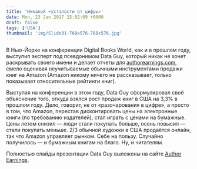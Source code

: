 ```yaml
---
title: 'Никакой «усталости от цифры»'
date: Mon, 23 Jan 2017 15:02:09 +0000
draft: false
tags: ['USA']
thumbnail: 'img/Slide31-768x576-768x576.jpg'
---
```


В Нью-Йорке на конференции Digital Books World, как и в прошлом году, выступил эксперт под псевдонимом Data Guy, который никак не хочет раскрывать своего имени и делает отчеты для [authorearnings.com](http://authorearnings.com), смело оценивая неучитываемые обычными инструментами продажи книг на Amazon (Amazon никому ничего не рассказывает, только показывает относительные рейтинги книг). 

Выступая на конференции в этом году, Data Guy сформулировал своё объяснение того, откуда взялся рост продаж книг в США на 3,3% в прошлом году. Дело, говорит, не от «разочарования в цифре», а просто в том, что Amazon, перестав дисконтировать цены на электронные книги (по требованию издателей), стал играть с ценами на бумажные. Цены летом снизил — люди стали покупать больше, осень повысил — стали покупать меньше. 2/3 обычной художки в США продаётся онлайн, так что Amazon управляет рынком. Себе на пользу. Случайно получилось — и бумажным книгам на благо. Ну, и читателям. 

Полностью слайды презентации Data Guy выложены на сайте [Author Earnings](http://authorearnings.com/report/dbw2017/).